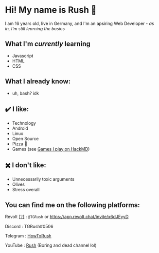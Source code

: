 # Hi! My name is Rush 👋

I am 16 years old, live in Germany, and I'm an apsiring Web Developer - _as in, I'm still learning the basics_

## What I'm _currently_ learning
- Javascript
- HTML
- CSS

## What I already know:
- uh, bash? idk

## :heavy_check_mark: I like:
- Technology
- Android
- Linux
- Open Source
- Pizza :eyes: 
- Games (see [Games I play on HackMD](https://hackmd.io/@TGRush/RushInfo#-Games-I-play))

## :heavy_multiplication_x:  I don't like:
- Unnecessarily toxic arguments
- Olives <!-- lol -->
- Stress overall

## You can find me on the following platforms:

Revolt [[:grey_question:]](https://revolt.chat) : `@TGRush` or https://app.revolt.chat/invite/x6dJEyyD

Discord : TGRush#0506

Telegram : [HowToRush](https://telegram.dog/HowToRush)

YouTube : [Rush](https://www.youtube.com/channel/UCmKXvVNkrvcyzHED3UzC6bQ) (Boring and dead channel lol)
